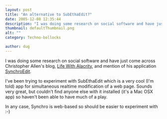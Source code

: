 ```yaml
---
layout: post
title: "An alternative to SubEthaEdit?"
date: 2005-12-08 12:35:44
description: "I was doing some research on social software and have just come across Christopher Allen&#8217;s blog, Life With Alacrity, and mention of his application SynchroEdit. I&#8217;ve been trying to experiment with SubEthaEdit which is a very cool (I&#8217;m told) app&#8230;"
thumbnail: defaultThumbnail.png
alt: ""
category: Techno-bollocks

author: dug
---
```


<p>I was doing some research on social software and have just come across Christopher Allen's blog, <a title="Life With Alacrity" href="http://www.lifewithalacrity.com/">Life With Alacrity</a>, and mention of his application <a title="Life With Alacrity: SynchroEdit: Simultaneous Editing for the Web" href="http://www.lifewithalacrity.com/2005/10/for_the_last_se.html">SynchroEdit</a>.</p>

<p>I've been trying to experiment with SubEthaEdit which is a very cool (I'm told) app for simultaneous realtime modification of a web page. Sounds very great, but couldn't find anyone else with it installed (it's a Mac <span class="caps">OSX </span>app) so haven't been able to have much of a play.</p>

<p>In any case, Synchro is web-based so should be easier to experiment with :-)</p>

